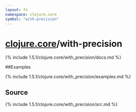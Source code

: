 ```yaml
---
layout: fn
namespace: clojure.core
symbol: "with-precision"
---
```


# [clojure.core](../)/with-precision

{% include 1.5.1/clojure.core/with_precision/docs.md %}

##Examples

{% include 1.5.1/clojure.core/with_precision/examples.md %}
## Source
{% include 1.5.1/clojure.core/with_precision/src.md %}

